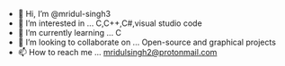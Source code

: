 - 👋 Hi, I’m @mridul-singh3
- 👀 I’m interested in ... C,C++,C#,visual studio code
- 🌱 I’m currently learning ... C
- 💞️ I’m looking to collaborate on ... Open-source and graphical projects
- 📫 How to reach me ... mridulsingh2@protonmail.com

<!---
mridul-singh3/mridul-singh3 is a ✨ special ✨ repository because its `README.md` (this file) appears on your GitHub profile.
You can click the Preview link to take a look at your changes.
--->
